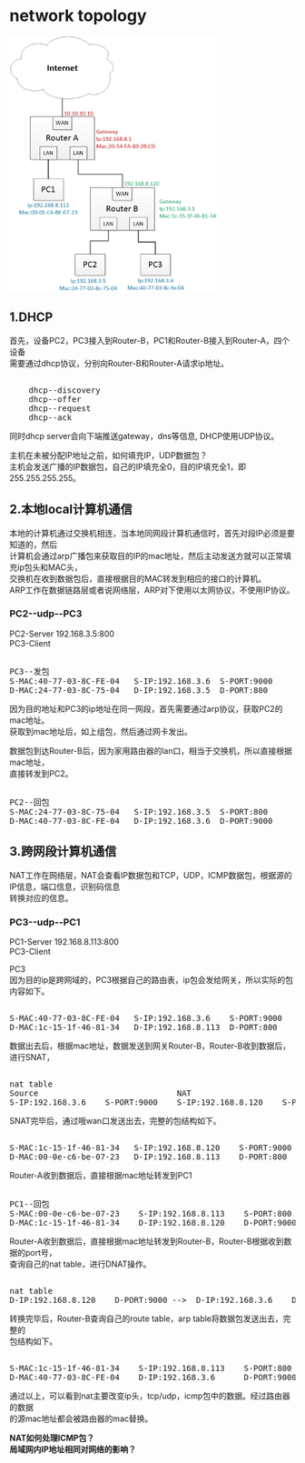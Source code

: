# network topology  
  
<img src="https://github.com/shi-hao/computer_network_prog/blob/master/topology-1.jpg" width="364" height="450" />  
  
## 1.DHCP    
首先，设备PC2，PC3接入到Router-B，PC1和Router-B接入到Router-A，四个设备    
需要通过dhcp协议，分别向Router-B和Router-A请求ip地址。    
<pre>  
	dhcp--discovery    
	dhcp--offer    
	dhcp--request    
	dhcp--ack    
</pre>  
同时dhcp server会向下端推送gateway，dns等信息, DHCP使用UDP协议。    
  
主机在未被分配IP地址之前，如何填充IP，UDP数据包？    
主机会发送广播的IP数据包，自己的IP填充全0，目的IP填充全1，即255.255.255.255。    
  
## 2.本地local计算机通信    
本地的计算机通过交换机相连，当本地同网段计算机通信时，首先对段IP必须是要知道的，然后    
计算机会通过arp广播包来获取目的IP的mac地址，然后主动发送方就可以正常填充ip包头和MAC头，    
交换机在收到数据包后，直接根据目的MAC转发到相应的接口的计算机。    
ARP工作在数据链路层或者说网络层，ARP对下使用以太网协议，不使用IP协议。    
  
### PC2--udp--PC3    
PC2-Server  192.168.3.5:800    
PC3-Client    
  
<pre>  
PC3--发包    
S-MAC:40-77-03-8C-FE-04   S-IP:192.168.3.6  S-PORT:9000    
D-MAC:24-77-03-8C-75-04   D-IP:192.168.3.5  D-PORT:800    
</pre>  
  
因为目的地址和PC3的ip地址在同一网段，首先需要通过arp协议，获取PC2的mac地址。    
获取到mac地址后，如上组包，然后通过网卡发出。    
  
数据包到达Router-B后，因为家用路由器的lan口，相当于交换机，所以直接根据mac地址，    
直接转发到PC2。  
  
<pre>  
PC2--回包    
S-MAC:24-77-03-8C-75-04   S-IP:192.168.3.5  S-PORT:800    
D-MAC:40-77-03-8C-FE-04   D-IP:192.168.3.6  D-PORT:9000    
</pre>  
  
  
## 3.跨网段计算机通信    
NAT工作在网络层，NAT会查看IP数据包和TCP，UDP，ICMP数据包，根据源的IP信息，端口信息，识别码信息    
转换对应的信息。    
  
  
### PC3--udp--PC1    
PC1-Server  192.168.8.113:800    
PC3-Client    
  
PC3    
因为目的ip是跨网域的，PC3根据自己的路由表，ip包会发给网关，所以实际的包内容如下。    
  
<pre>  
S-MAC:40-77-03-8C-FE-04   S-IP:192.168.3.6    S-PORT:9000     
D-MAC:1c-15-1f-46-81-34   D-IP:192.168.8.113  D-PORT:800    
</pre>  
  
数据出去后，根据mac地址，数据发送到网关Router-B，Router-B收到数据后，进行SNAT，     
<pre>  
nat table      
Source                             NAT    
S-IP:192.168.3.6    S-PORT:9000    S-IP:192.168.8.120    S-PORT:9000     
</pre>  
SNAT完毕后，通过哦wan口发送出去，完整的包结构如下。  
  
<pre>  
S-MAC:1c-15-1f-46-81-34   S-IP:192.168.8.120    S-PORT:9000     
D-MAC:00-0e-c6-be-07-23   D-IP:192.168.8.113    D-PORT:800    
</pre>  
  
Router-A收到数据后，直接根据mac地址转发到PC1    
  
<pre>  
PC1--回包    
S-MAC:00-0e-c6-be-07-23    S-IP:192.168.8.113    S-PORT:800     
D-MAC:1c-15-1f-46-81-34    D-IP:192.168.8.120    D-PORT:9000      
</pre>  
  
Router-A收到数据后，直接根据mac地址转发到Router-B，Router-B根据收到数据的port号，    
查询自己的nat table，进行DNAT操作。    
<pre>  
nat table      
D-IP:192.168.8.120    D-PORT:9000 -->  D-IP:192.168.3.6    D-PORT:9000   
</pre>  
转换完毕后，Router-B查询自己的route table，arp table将数据包发送出去，完整的    
包结构如下。    
<pre>  
S-MAC:1c-15-1f-46-81-34    S-IP:192.168.8.113    S-PORT:800     
D-MAC:40-77-03-8C-FE-04    D-IP:192.168.3.6      D-PORT:9000      
</pre>  
通过以上，可以看到nat主要改变ip头，tcp/udp，icmp包中的数据。经过路由器的数据    
的源mac地址都会被路由器的mac替换。    
  
  
**NAT如何处理ICMP包？**  
**局域网内IP地址相同对网络的影响？**  
